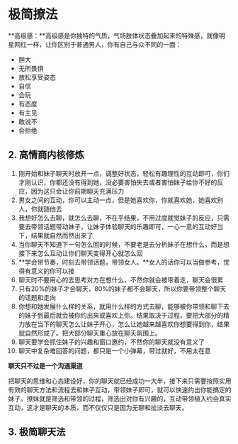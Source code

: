 # 极简撩法



**高级感：**高级感是你独特的气质，气场肢体状态叠加起来的特殊感，就像明星网红一样，让你区别于普通男人，你有自己与众不同的一面：

- 胆大
- 无所畏惧
- 放松享受姿态
- 自信
- 会玩
- 有态度
- 有主见
- 敢说不
- 会拒绝



## 2. 高情商内核修炼

1. 刚开始和妹子聊天时放开一点，调整好状态，轻松有趣理性的互动即可，你们才刚认识，你都还没有得到她，没必要害怕失去或者害怕妹子给你不好的反应，因为这只会让你前期聊天充满压力
2. 男女之间的互动，你可以主动一点，但是她喜欢你，你就喜欢她，她喜欢别人，你就随他去
3. 我想好怎么去聊，就怎么去聊，不在乎结果，不用过度就觉妹子的反应，只需要去带领话题带动妹子，让妹子体验聊天的乐趣即可，一心一意的互动好当下，结果就自然而然出来了
4. 当你聊天不知道下一句怎么回的时候，不要老是去分析妹子在想什么，而是想接下来怎么互动让你们聊天变得开心就怎么回
5. **学会带节奏，时刻去带领话题，带领女人。**女人的话你可以当做参考，觉得有意义的你可以接
6. 聊天时不要用心的去思考对方在想什么，不然你就会被带着走，聊天会很累
7. 只有20%的妹子才会聊天，80%的妹子都不会聊天，所以你要带领整个聊天的话题和走向
8. 你想和她发展什么样的关系，就用什么样的方式去聊，能够被你带领和聊下去的妹子到最后就会被你约出来或喜欢上你。结果取决于过程，要把大部分的精力放在当下的聊天怎么让妹子开心，怎么让她越来越喜欢你想要得到你，结果就自然形成了。把大部分聊天重心放在聊天氛围上。
9. 聊天要学会抓住妹子的兴趣和窗口邀约，不然你的聊天就没有意义了
10. 聊天中复杂难回答的问题，都只是一个小弹幕，带过就好，不用太在意



**聊天只不过是一个沟通渠道**

把聊天的思维和心态建设好，你的聊天就已经成功一大半，接下来只需要按照实用有效的聊天方法和流程去和妹子互动，带领妹子即可，就可以快速约出你能搞定的妹子。撩妹就是筛选和带领的过程，筛选出对你有兴趣的，互动带领植入约会真实互动，这才是聊天的本质，而不仅仅只是因为无聊和扯淡去聊天。

## 3. 极简聊天法











